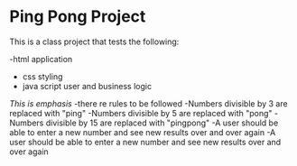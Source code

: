 # Ping Pong Project

This is a class project that tests the following:

-html application
- css styling
- java script user and business logic

*This is emphasis*
-there re rules to be followed
-Numbers divisible by 3 are replaced with "ping"
-Numbers divisible by 5 are replaced with "pong"
-Numbers divisible by 15 are replaced with "pingpong"
-A user should be able to enter a new number and see new results over and over again
-A user should be able to enter a new number and see new results over and over again
